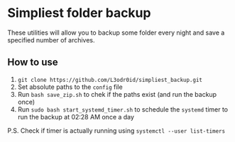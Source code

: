 # Simpliest folder backup
These utilities will allow you to backup some folder every night and save a specified number of archives.

## How to use
1. `git clone https://github.com/L3odr0id/simpliest_backup.git`
2. Set absolute paths to the `config` file
3. Run `bash save_zip.sh` to chek if the paths exist (and run the backup once)
4. Run `sudo bash start_systemd_timer.sh` to schedule the `systemd` timer to run the backup at 02:28 AM once a day

P.S. Check if timer is actually running using `systemctl --user list-timers`
